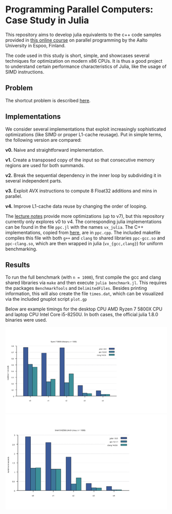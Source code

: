
# Programming Parallel Computers: Case Study in Julia

This repository aims to develop julia equivalents to the c++ code samples provided
in [this online course](https://ppc.cs.aalto.fi/ch2/) on parallel programming by
the Aalto University in Espoo, Finland.

The code used in this study is short, simple, and showcases several techniques
for optimization on modern x86 CPUs. It is thus a good project to understand
certain performance characteristics of Julia, like the usage of SIMD
instructions.

## Problem

The shortcut problem is described [here](https://ppc.cs.aalto.fi/ch2/).

## Implementations

We consider several implementations that exploit increasingly sophisticated
optimizations (like SIMD or proper L1-cache reusage). Put in simple terms, the
following version are compared:

**v0.** Naive and straightforward implementation.

**v1.** Create a transposed copy of the input so that consecutive memory regions
are used for both summands.

**v2.** Break the sequential dependency in the inner loop by subdividing it in
several independent parts.

**v3.** Exploit AVX instructions to compute 8 Float32 additions and mins in
parallel.

**v4.** Improve L1-cache data reuse by changing the order of looping.

The [lecture notes](https://ppc.cs.aalto.fi/ch2/) provide more optimizations (up
to v7), but this repository currently only explores v0 to v4. The corresponding
julia implementations can be found in the file `ppc.jl` with the names
`vx_julia`. The C++ implementations, copied from
[here](https://ppc.cs.aalto.fi/ch2/), are in `ppc.cpp`. The included makefile
compiles this file with both `g++` and `clang` to shared libraries `ppc-gcc.so`
and `ppc-clang.so`, which are then wrapped in julia (`vx_{gcc,clang}`) for
uniform benchmarking.

## Results

To run the full benchmark (with `n = 1000`), first compile the gcc and clang
shared libraries via `make` and then execute `julia benchmark.jl`. This requires
the packages `BenchmarkTools` and `DelimitedFiles`. Besides printing
information, this will also create the file `times.dat`, which can be visualized
via the included gnuplot script `plot.gp`

Below are example timings for the desktop CPU AMD Ryzen 7 5800X CPU and laptop CPU
Intel Core i5-8250U. In both cases, the official julia 1.8.0 binaries were used.

![performance plot ryzen-7-5800x](./plots/ryzen-7-5800x.svg)
![performance plot i5-8250U](./plots/intel-i5-8250u.svg)
